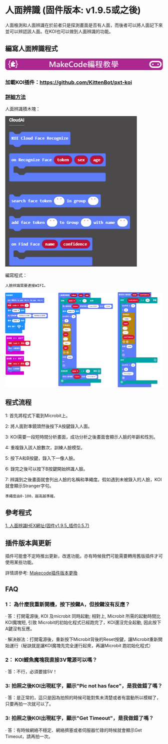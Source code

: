 # **人面辨識 (固件版本: v1.9.5或之後)**

人面檢測和人面辨識在於前者只是探測畫面是否有人面，而後者可以將人面記下來並可以辨認該人面。在KOI也可以做到人面辨識的功能。

## 編寫人面辨識程式

![](../../PWmodules/images/mcbanner.png)

### 加載KOI插件：https://github.com/KittenBot/pxt-koi


### [詳細方法](../makecodeQs.md)

人面辨識積木塊：

![](KOI15/1.png)

編寫程式：

    人臉辨識需要連接WIFI。

![](KOI15/3.png)

## 程式流程

1: 首先將程式下載到Microbit上。

2: 將人面對準鏡頭然後按下A按鍵錄入人面。

3: KOI需要一段短時間分析畫面，成功分析之後畫面會顯示人臉的年齡和性別。

4: 重複錄入該人臉數次，訓練人臉模型。

5: 按下A和B按鍵，錄入下一像人臉。

6: 錄完之後可以按下B按鍵開始辨識人臉。

7: 辨識到之後畫面就會列出人臉的名稱和準繩度。假如遇到未被錄入的人臉，KOI就會顯示Stranger字句。


    準繩度由0-100，越高越準確。

## 參考程式

[1. 人面辨識HEX網址(固件v1.9.5_插件0.5.7)](https://makecode.microbit.org/_g7h3c2RKW264)

## 插件版本與更新

插件可能會不定時推出更新，改進功能。亦有時候我們可能需要轉用舊版插件才可使用某些功能。

詳情請參考: [Makecode插件版本更換](../../../Makecode/makecode_extensionUpdate)

## FAQ

### 1： 為什麼我重新開機，按下按鍵A，但按鍵沒有反應？

·    答：打開電源後, KOI 及microbit 同時起動; 相對上, Microbit 所需的起動時間比KOI魔塊短, 引致 Microbit的初始化程式已經跑完了，KOI還沒完全起動, 因此按下A鍵沒有反應。

·    解決辦法：打開電源後，重新按下Microbit背後的Reset按鍵，讓Microbit重新開始運行（秘訣就是讓KOI魔塊先完全運行起來，再讓Microbit 跑初始化程式）

### 2： KOI鯉魚魔塊我直接3V電源可以嗎？

·    答：不行，必須要接5V！

### 3: 拍照之後KOI出現紅字，顯示"Pic not has face"，是我做錯了嗎？

·    答：是正常的，這只是因為拍照的時候可能對焦未清楚或者有震動所以模糊了，只要再拍一次就可以了。

### 3: 拍照之後KOI出現紅字，顯示"Get Timeout"，是我做錯了嗎？

·    答：有時候網絡不穩定、網絡擠塞或者伺服器忙碌的時候就會顯示Get Timeout，請再拍一次。